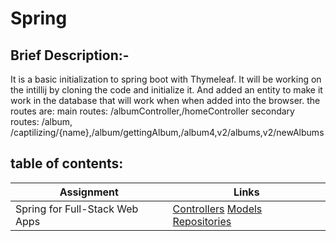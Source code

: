 # Spring

## Brief Description:-

It is a basic initialization to spring boot with Thymeleaf. It will be working on the intillij by cloning the code and initialize it.
And added an entity to make it work in the database that will work when when added into the browser. the routes are:
main routes: /albumController,/homeController
secondary routes:  /album, /captilizing/{name},/album/gettingAlbum,/album4,v2/albums,v2/newAlbums



## table of contents:
Assignment | Links
---------- | ----------
Spring for Full-Stack Web Apps    | [Controllers](songr/src/main/java/asac/com/example/songr/Controllers) [Models](songr/src/main/java/asac/com/example/songr/Models) [Repositories](songr/src/main/java/asac/com/example/songr/Repositories)


